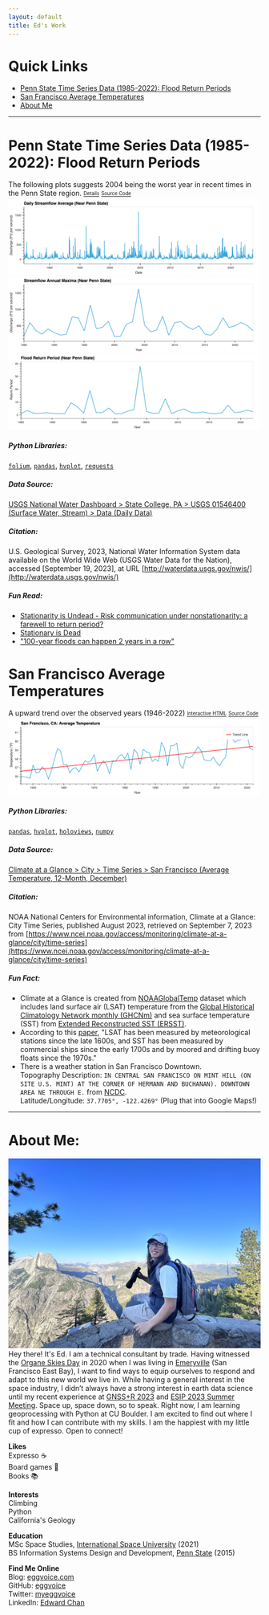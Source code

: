 ```yaml
---
layout: default
title: Ed's Work
---
```

# Quick Links
- [Penn State Time Series Data (1985-2022): Flood Return Periods](#penn-state-time-series-data)
- [San Francisco Average Temperatures](#san-francisco-average-temperatures)
- [About Me](#about-me)

***
# Penn State Time Series Data (1985-2022): Flood Return Periods
The following plots suggests 2004 being the worst year in recent times in the Penn State region.
[<sub><sup>Details</sup></sub>](https://eggvoice.github.io/notebooks/usgs-nwis-time-series-flood-analysis.html)
[<sub><sup>Source Code</sup></sub>](https://github.com/eggvoice/eggvoice.github.io/blob/main/notebooks/usgs-nwis-time-series-flood-analysis.ipynb)
![PSU Daily Streamflow Average](img/psu_daily_streamflow_average.png)
![PSU Streamflow Annual Maxima](img/psu_streamflow_annual_max.png)
![PSU Flood Return Periods](img/psu_flood_return_period.png)

##### Python Libraries: 
[`folium`](https://github.com/python-visualization/folium), [`pandas`](https://github.com/pandas-dev/pandas), [`hvplot`](https://github.com/holoviz/hvplot), [`requests`](https://github.com/psf/requests)

##### Data Source:
[USGS National Water Dashboard > State College, PA > USGS 01546400 (Surface Water, Stream) > Data (Daily Data)](https://waterdata.usgs.gov/nwis/inventory?site_no=01546400)

##### Citation: 
U.S. Geological Survey, 2023, National Water Information System data available on the World Wide Web (USGS Water Data for the Nation), accessed [September 19, 2023], at URL [http://waterdata.usgs.gov/nwis/](http://waterdata.usgs.gov/nwis/)

##### Fun Read:
* [Stationarity is Undead - Risk communication under nonstationarity: a farewell to return period?](https://www.sciencedirect.com/science/article/pii/S0309170815000020?ref=pdf_download&fr=RR-2&rr=8096f5b969a41f3d#s0020)
* [Stationary is Dead](https://www.law.berkeley.edu/files/CLEE/Milly_2008_Science_StationarityIsDead.pdf)
* ["100-year floods can happen 2 years in a row"](https://www.usgs.gov/special-topics/water-science-school/science/100-year-flood)

# San Francisco Average Temperatures
A upward trend over the observed years (1946-2022)
[<sub><sup>Interactive HTML</sup></sub>](https://eggvoice.github.io/notebooks/ncei_tavg_san_francisco.html)
[<sub><sup>Source Code</sup></sub>](https://github.com/eggvoice/eggvoice.github.io/blob/main/notebooks/ncei_tavg_san_francisco.ipynb)
![San Francisco Average Temperatures](img/san_francisco_tavg_trend.png)

##### Python Libraries: 
[`pandas`](https://github.com/pandas-dev/pandas), [`hvplot`](https://github.com/holoviz/hvplot), [`holoviews`](https://github.com/holoviz/holoviews), [`numpy`](https://github.com/numpy/numpy)

##### Data Source:
[Climate at a Glance > City > Time Series > San Francisco (Average Temperature, 12-Month, December)](https://www.ncei.noaa.gov/access/monitoring/climate-at-a-glance/city/time-series/USW00023174/tavg/12/12/1945-2022.csv)

##### Citation: 
NOAA National Centers for Environmental information, Climate at a Glance: City Time Series, published August 2023, retrieved on September 7, 2023 from [https://www.ncei.noaa.gov/access/monitoring/climate-at-a-glance/city/time-series](https://www.ncei.noaa.gov/access/monitoring/climate-at-a-glance/city/time-series)

##### Fun Fact:
* Climate at a Glance is created from [NOAAGlobalTemp](https://www.ncei.noaa.gov/products/land-based-station/noaa-global-temp) dataset which includes land surface air (LSAT) temperature from the [Global Historical Climatology Network monthly (GHCNm)](https://www.ncei.noaa.gov/products/land-based-station/global-historical-climatology-network-monthly) and sea surface temperature (SST) from [Extended Reconstructed SST (ERSST)](https://www.ncei.noaa.gov/products/extended-reconstructed-sst).
* According to this [paper](https://journals.ametsoc.org/view/journals/clim/33/4/jcli-d-19-0395.1.xml), \"LSAT has been measured by meteorological stations since the late 1600s, and SST has been measured by commercial ships since the early 1700s and by moored and drifting buoy floats since the 1970s.\"
* There is a weather station in San Francisco Downtown.\
Topography Description: `IN CENTRAL SAN FRANCISCO ON MINT HILL (ON SITE U.S. MINT) AT THE CORNER OF HERMANN AND BUCHANAN). DOWNTOWN AREA NE THROUGH E.` from [NCDC](https://www.ncdc.noaa.gov/cdo-web/datasets/GHCND/stations/GHCND:USW00023272/detail).\
Latitude/Longitude: `37.7705°, -122.4269°` (Plug that into Google Maps!)

***

# About Me:
![Ed's Bio Picture](img/bio.jpg)
Hey there! It's Ed. I am a technical consultant by trade. Having witnessed the [Organe Skies Day](https://en.wikipedia.org/wiki/Orange_Skies_Day) in 2020 when I was living in [Emeryville](https://en.wikipedia.org/wiki/Emeryville,_California) (San Francisco East Bay), I want to find ways to equip ourselves to respond and adapt to this new world we live in. While having a general interest in the space industry, I didn’t always have a strong interest in earth data science until my recent experience at [GNSS+R 2023](https://igs.org/event/ieee-gnssr-2023/) and [ESIP 2023 Summer Meeting](https://www.esipfed.org/meetings). Space up, space down, so to speak. Right now, I am learning geoprocessing with Python at CU Boulder. I am excited to find out where I fit and how I can contribute with my skills. I am the happiest with my little cup of expresso. Open to connect!

**Likes**\
Expresso :coffee:\
Board games :game_die:\
Books :books:

**Interests**\
Climbing\
Python\
California's Geology

**Education**\
MSc Space Studies, [International Space University](https://www.isunet.edu/) (2021)\
BS Information Systems Design and Development, [Penn State](https://www.psu.edu/) (2015)

**Find Me Online**\
Blog: [eggvoice.com](https://eggvoice.com)\
GitHub: [eggvoice](https://github.com/eggvoice)\
Twitter: [myeggvoice](https://twitter.com/myeggvoice)\
LinkedIn: [Edward Chan](https://www.linkedin.com/in/edward6chan/)
